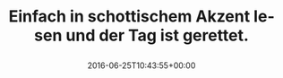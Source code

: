 ---
retweeted: false
source: <a href="http://twitter.com/download/android" rel="nofollow">Twitter for Android</a>
entities:
  hashtags: []
  symbols: []
  user_mentions: []
  urls:
  - url: https://t.co/rSS4NURiN6
    expanded_url: https://twitter.com/exlibris/status/746438427671814144
    display_url: twitter.com/exlibris/statu…
    indices:
    - '63'
    - '86'
display_text_range:
- '0'
- '86'
favorite_count: '1'
id_str: '746655155735695360'
truncated: false
retweet_count: '1'
id: '746655155735695360'
possibly_sensitive: false
created_at: Sat Jun 25 10:43:55 +0000 2016
favorited: false
full_text: Einfach in schottischem Akzent lesen und der Tag ist gerettet.
lang: de
quote_url: https://twitter.com/exlibris/status/746438427671814144
tags:
- pesos/twitter
date: '2016-06-25T10:43:55+00:00'
src: https://twitter.com/bascht/status/746655155735695360
original_url: https://twitter.com/bascht/status/746655155735695360
type: twitter_tweet
text: Einfach in schottischem Akzent lesen und der Tag ist gerettet.
title: 'Einfach in schottischem Akzent lesen und der Tag ist gerettet.

  '

---